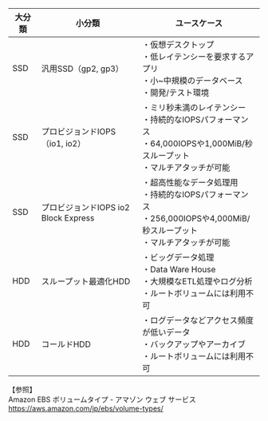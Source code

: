 |大分類|小分類|ユースケース|
|-----|-----|---------|
|SSD|汎用SSD（gp2, gp3）|・仮想デスクトップ</br>・低レイテンシーを要求するアプリ</br>・小~中規模のデータベース</br>・開発/テスト環境|
|SSD|プロビジョンドIOPS（io1, io2）|・ミリ秒未満のレイテンシー</br>・持続的なIOPSパフォーマンス</br>・64,000IOPSや1,000MiB/秒スループット</br>・マルチアタッチが可能
|SSD|プロビジョンドIOPS io2 Block Express|・超高性能なデータ処理用</br>・持続的なIOPSパフォーマンス</br>・256,000IOPSや4,000MiB/秒スループット</br>・マルチアタッチが可能
|HDD|スループット最適化HDD|・ビッグデータ処理</br>・Data Ware House</br>・大規模なETL処理やログ分析</br>・ルートボリュームには利用不可|
|HDD|コールドHDD|・ログデータなどアクセス頻度が低いデータ</br>・バックアップやアーカイブ</br>・ルートボリュームには利用不可|

【参照】</br>
Amazon EBS ボリュームタイプ - アマゾン ウェブ サービス</br>
https://aws.amazon.com/jp/ebs/volume-types/
